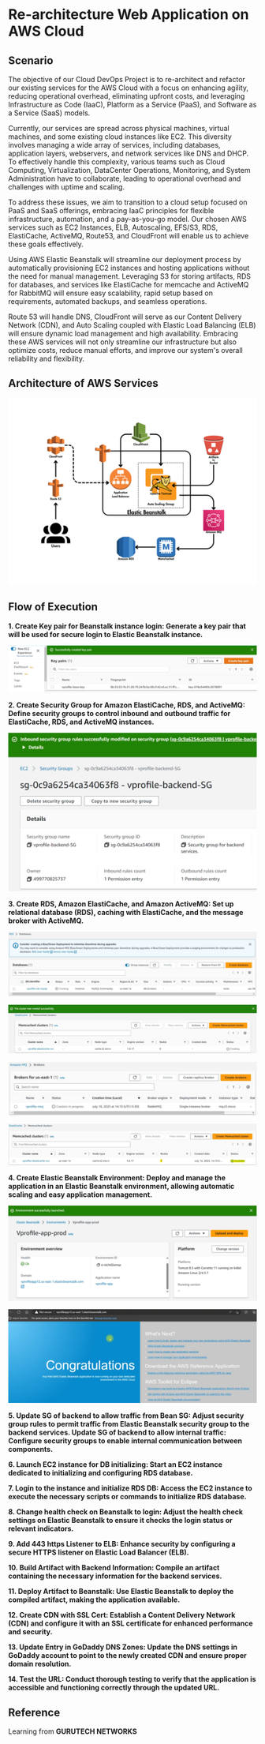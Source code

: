 # Re-architecture Web Application on AWS Cloud
<h2>Scenario</h2>
<p>
The objective of our Cloud DevOps Project is to re-architect and refactor our existing services for the AWS Cloud with a focus on enhancing agility, reducing operational overhead, eliminating upfront costs, and leveraging Infrastructure as Code (IaaC), Platform as a Service (PaaS), and Software as a Service (SaaS) models.

Currently, our services are spread across physical machines, virtual machines, and some existing cloud instances like EC2. This diversity involves managing a wide array of services, including databases, application layers, webservers, and network services like DNS and DHCP. To effectively handle this complexity, various teams such as Cloud Computing, Virtualization, DataCenter Operations, Monitoring, and System Administration have to collaborate, leading to operational overhead and challenges with uptime and scaling.

To address these issues, we aim to transition to a cloud setup focused on PaaS and SaaS offerings, embracing IaaC principles for flexible infrastructure, automation, and a pay-as-you-go model. Our chosen AWS services such as EC2 Instances, ELB, Autoscaling, EFS/S3, RDS, ElastiCache, ActiveMQ, Route53, and CloudFront will enable us to achieve these goals effectively.

Using AWS Elastic Beanstalk will streamline our deployment process by automatically provisioning EC2 instances and hosting applications without the need for manual management. Leveraging S3 for storing artifacts, RDS for databases, and services like ElastiCache for memcache and ActiveMQ for RabbitMQ will ensure easy scalability, rapid setup based on requirements, automated backups, and seamless operations.

Route 53 will handle DNS, CloudFront will serve as our Content Delivery Network (CDN), and Auto Scaling coupled with Elastic Load Balancing (ELB) will ensure dynamic load management and high availability. Embracing these AWS services will not only streamline our infrastructure but also optimize costs, reduce manual efforts, and improve our system's overall reliability and flexibility.

</p>

<h2>Architecture of AWS Services</h2>
 <img src="https://github.com/Jackiedee1223/CloudDevOps-2/blob/main/images/Arch.png">

<h2>Flow of Execution</h2>

<b>1.	<b>Create Key pair for Beanstalk instance login: Generate a key pair that will be used for secure login to Elastic Beanstalk instance.</b>
<p><img src="https://github.com/Jackiedee1223/CloudDevOps-2/blob/main/images/Kps.png"></p>
<b>2. Create Security Group for Amazon ElastiCache, RDS, and ActiveMQ: Define security groups to control inbound and outbound traffic for ElastiCache, RDS, and ActiveMQ instances.</b>	 
<p><img src="https://github.com/Jackiedee1223/CloudDevOps-2/blob/main/images/SGs.png"></p>
<b>3.	Create RDS, Amazon ElastiCache, and Amazon ActiveMQ: Set up relational database (RDS), caching with ElastiCache, and the message broker with ActiveMQ.</b>
<p><img src="https://github.com/Jackiedee1223/CloudDevOps-2/blob/main/images/RDS.jpg"></p>
<p><img src="https://github.com/Jackiedee1223/CloudDevOps-2/blob/main/images/ElastiCache.jpg"></p>
<p><img src="https://github.com/Jackiedee1223/CloudDevOps-2/blob/main/images/Brokers.jpg"></p>
<p><img src="https://github.com/Jackiedee1223/CloudDevOps-2/blob/main/images/Available.jpg"></p>
<b>4.	Create Elastic Beanstalk Environment</b>: Deploy and manage the application in an Elastic Beanstalk environment, allowing automatic scaling and easy application management.</b>
<p><img src="https://github.com/Jackiedee1223/CloudDevOps-2/blob/main/images/ElasticBeanstalk.PNG"></p>
<p><img src="https://github.com/Jackiedee1223/CloudDevOps-2/blob/main/images/Domain.PNG"></p>
<b>5. Update SG of backend to allow traffic from Bean SG: Adjust security group rules to permit traffic from Elastic Beanstalk security group to the backend services. Update SG of backend to allow internal traffic: Configure security groups to enable internal communication between components.</b>
<p></p>
<b>6.	Launch EC2 instance for DB initializing: Start an EC2 instance dedicated to initializing and configuring RDS database.</b>
<p></p>
<b>7. Login to the instance and initialize RDS DB: Access the EC2 instance to execute the necessary scripts or commands to initialize RDS database.</b>	
<p></p>
<b>8.	Change health check on Beanstalk to login: Adjust the health check settings on Elastic Beanstalk to ensure it checks the login status or relevant indicators.</b>
<p></p>
<b>9.	Add 443 https Listener to ELB: Enhance security by configuring a secure HTTPS listener on Elastic Load Balancer (ELB).</b>
<p></p>
<b>10. Build Artifact with Backend Information: Compile an artifact containing the necessary information for the backend services.</b>
<p></p>
<b>11. Deploy Artifact to Beanstalk: Use Elastic Beanstalk to deploy the compiled artifact, making the application available.</b>
<p></p>
<b>12. Create CDN with SSL Cert: Establish a Content Delivery Network (CDN) and configure it with an SSL certificate for enhanced performance and security.</b>
<p></p>
<b>13. Update Entry in GoDaddy DNS Zones: Update the DNS settings in GoDaddy account to point to the newly created CDN and ensure proper domain resolution.</b>
<p></p>
<b>14. Test the URL: Conduct thorough testing to verify that the application is accessible and functioning correctly through the updated URL.</b>
<p></p>

<h2>Reference</h2>
<p>Learning from <b>GURUTECH NETWORKS</b> </p>
